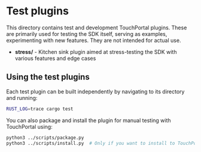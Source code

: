 # Test plugins

This directory contains test and development TouchPortal plugins. These
are primarily used for testing the SDK itself, serving as examples,
experimenting with new features. They are not intended for actual use.

- **stress/** - Kitchen sink plugin aimed at stress-testing the SDK with
  various features and edge cases

## Using the test plugins

Each test plugin can be built independently by navigating to its
directory and running:

```bash
RUST_LOG=trace cargo test
```

You can also package and install the plugin for manual testing with
TouchPortal using:

```bash
python3 ../scripts/package.py
python3 ../scripts/install.py  # Only if you want to install to TouchPortal
```
